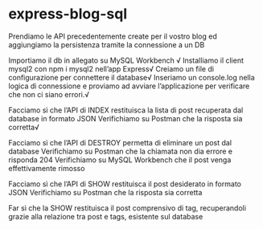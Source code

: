 # express-blog-sql

<!-- Esercizio -->
Prendiamo le API precedentemente create per il vostro blog ed aggiungiamo la persistenza tramite la connessione a un DB

<!-- Milestone 1 -->
Importiamo il db in allegato su MySQL Workbench √
Installiamo il client mysql2 con npm i mysql2 nell’app Express√
Creiamo un file di configurazione per connettere il database√
Inseriamo un console.log nella logica di connessione e proviamo ad avviare l’applicazione per verificare che non ci siano errori.√

<!-- Milestone 2 -->
Facciamo sì che l’API di INDEX restituisca la lista di post recuperata dal database in formato JSON
Verifichiamo su Postman che la risposta sia corretta√

<!-- Milestone 3 -->
Facciamo sì che l’API di DESTROY permetta di eliminare un post dal database
Verifichiamo su Postman che la chiamata non dia errore e risponda 204
Verifichiamo su MySQL Workbench che il post venga effettivamente rimosso

<!-- Milestone 4 -->
Facciamo sì che l’API di SHOW restituisca il post desiderato in formato JSON
Verifichiamo su Postman che la risposta sia corretta

<!-- Bonus: -->
Far sì che la SHOW restituisca il post comprensivo di tag, recuperandoli grazie alla relazione tra post e tags, esistente sul database
